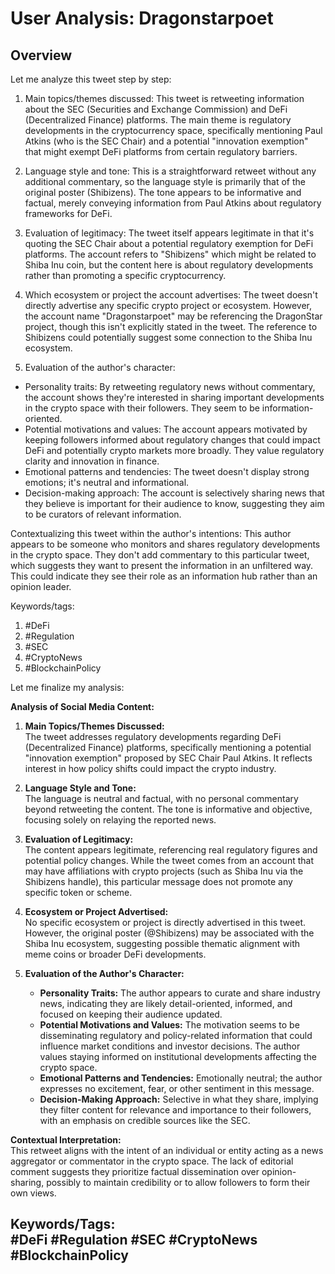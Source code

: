 # User Analysis: Dragonstarpoet

## Overview

<think>
Let me analyze this tweet step by step:

1. Main topics/themes discussed:
This tweet is retweeting information about the SEC (Securities and Exchange Commission) and DeFi (Decentralized Finance) platforms. The main theme is regulatory developments in the cryptocurrency space, specifically mentioning Paul Atkins (who is the SEC Chair) and a potential "innovation exemption" that might exempt DeFi platforms from certain regulatory barriers.

2. Language style and tone:
This is a straightforward retweet without any additional commentary, so the language style is primarily that of the original poster (Shibizens). The tone appears to be informative and factual, merely conveying information from Paul Atkins about regulatory frameworks for DeFi.

3. Evaluation of legitimacy:
The tweet itself appears legitimate in that it's quoting the SEC Chair about a potential regulatory exemption for DeFi platforms. The account refers to "Shibizens" which might be related to Shiba Inu coin, but the content here is about regulatory developments rather than promoting a specific cryptocurrency.

4. Which ecosystem or project the account advertises:
The tweet doesn't directly advertise any specific crypto project or ecosystem. However, the account name "Dragonstarpoet" may be referencing the DragonStar project, though this isn't explicitly stated in the tweet. The reference to Shibizens could potentially suggest some connection to the Shiba Inu ecosystem.

5. Evaluation of the author's character:
- Personality traits: By retweeting regulatory news without commentary, the account shows they're interested in sharing important developments in the crypto space with their followers. They seem to be information-oriented.
- Potential motivations and values: The account appears motivated by keeping followers informed about regulatory changes that could impact DeFi and potentially crypto markets more broadly. They value regulatory clarity and innovation in finance.
- Emotional patterns and tendencies: The tweet doesn't display strong emotions; it's neutral and informational.
- Decision-making approach: The account is selectively sharing news that they believe is important for their audience to know, suggesting they aim to be curators of relevant information.

Contextualizing this tweet within the author's intentions:
This author appears to be someone who monitors and shares regulatory developments in the crypto space. They don't add commentary to this particular tweet, which suggests they want to present the information in an unfiltered way. This could indicate they see their role as an information hub rather than an opinion leader.

Keywords/tags:
1. #DeFi
2. #Regulation
3. #SEC
4. #CryptoNews
5. #BlockchainPolicy

Let me finalize my analysis:
</think>

**Analysis of Social Media Content:**

1. **Main Topics/Themes Discussed:**  
   The tweet addresses regulatory developments regarding DeFi (Decentralized Finance) platforms, specifically mentioning a potential "innovation exemption" proposed by SEC Chair Paul Atkins. It reflects interest in how policy shifts could impact the crypto industry.

2. **Language Style and Tone:**  
   The language is neutral and factual, with no personal commentary beyond retweeting the content. The tone is informative and objective, focusing solely on relaying the reported news.

3. **Evaluation of Legitimacy:**  
   The content appears legitimate, referencing real regulatory figures and potential policy changes. While the tweet comes from an account that may have affiliations with crypto projects (such as Shiba Inu via the Shibizens handle), this particular message does not promote any specific token or scheme.

4. **Ecosystem or Project Advertised:**  
   No specific ecosystem or project is directly advertised in this tweet. However, the original poster (@Shibizens) may be associated with the Shiba Inu ecosystem, suggesting possible thematic alignment with meme coins or broader DeFi developments.

5. **Evaluation of the Author's Character:**
   - **Personality Traits:** The author appears to curate and share industry news, indicating they are likely detail-oriented, informed, and focused on keeping their audience updated.
   - **Potential Motivations and Values:** The motivation seems to be disseminating regulatory and policy-related information that could influence market conditions and investor decisions. The author values staying informed on institutional developments affecting the crypto space.
   - **Emotional Patterns and Tendencies:** Emotionally neutral; the author expresses no excitement, fear, or other sentiment in this message.
   - **Decision-Making Approach:** Selective in what they share, implying they filter content for relevance and importance to their followers, with an emphasis on credible sources like the SEC.

**Contextual Interpretation:**  
This retweet aligns with the intent of an individual or entity acting as a news aggregator or commentator in the crypto space. The lack of editorial comment suggests they prioritize factual dissemination over opinion-sharing, possibly to maintain credibility or to allow followers to form their own views.

**Keywords/Tags:**  
#DeFi #Regulation #SEC #CryptoNews #BlockchainPolicy
---
